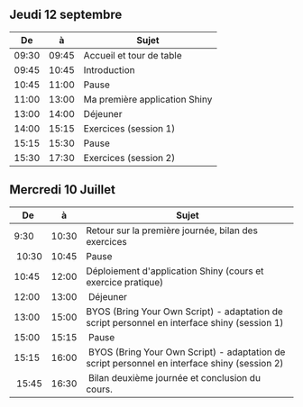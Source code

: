 ## Jeudi 12 septembre


| De | à | Sujet | 
|----------|--------|-------------------------------------------------------|
| 09:30 | 09:45  | Accueil et tour de table |
| 09:45 | 10:45  | Introduction |
| 10:45 | 11:00  | Pause |
| 11:00 | 13:00  | Ma première application Shiny |
| 13:00 | 14:00  | Déjeuner |
| 14:00 | 15:15  | Exercices (session 1) |
| 15:15 | 15:30  | Pause |
| 15:30 | 17:30  | Exercices (session 2) |

 
## Mercredi 10 Juillet


| De | à | Sujet | 
|----------|--------|-------------------------------------------------------|
| 9:30 | 10:30 | Retour sur la première journée, bilan des exercices |
| 10:30 | 10:45 | Pause |
| 10:45 | 12:00 | Déploiement d'application Shiny (cours et exercice pratique) |
| 12:00 | 13:00 | Déjeuner |
| 13:00 | 15:00 | BYOS (Bring Your Own Script) - adaptation de script personnel en interface shiny (session 1)|
| 15:00 | 15:15 | Pause|
| 15:15 | 16:00 | BYOS (Bring Your Own Script) - adaptation de script personnel en interface shiny (session 2)|
| 15:45 | 16:30 | Bilan deuxième journée et conclusion du cours. |
